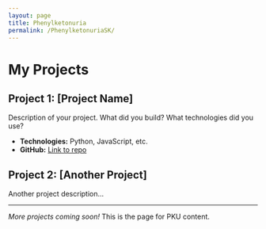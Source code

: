 ```yaml
---
layout: page
title: Phenylketonuria
permalink: /PhenylketonuriaSK/
---
```


# My Projects

## Project 1: [Project Name]

Description of your project. What did you build? What technologies did you use?

- **Technologies:** Python, JavaScript, etc.
- **GitHub:** [Link to repo](https://github.com/yourusername/project)

## Project 2: [Another Project]

Another project description...

---

*More projects coming soon!*
This is the page for PKU content.
